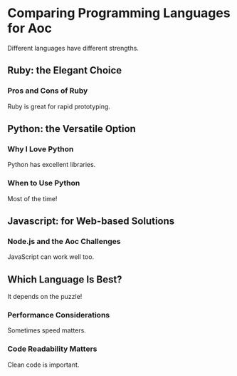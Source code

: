 # Comparing Programming Languages for Aoc

Different languages have different strengths.

## Ruby: the Elegant Choice

### Pros and Cons of Ruby

Ruby is great for rapid prototyping.

## Python: the Versatile Option  

### Why I Love Python

Python has excellent libraries.

### When to Use Python

Most of the time!

## Javascript: for Web-based Solutions

### Node.js and the Aoc Challenges

JavaScript can work well too.

## Which Language Is Best?

It depends on the puzzle!

### Performance Considerations

Sometimes speed matters.

### Code Readability Matters

Clean code is important.
